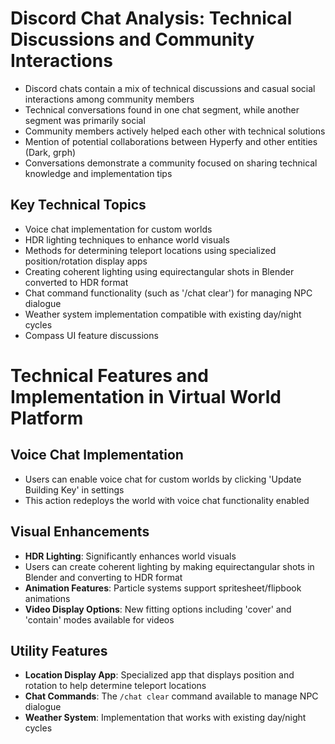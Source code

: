 # Discord Chat Analysis: Technical Discussions and Community Interactions

- Discord chats contain a mix of technical discussions and casual social interactions among community members
- Technical conversations found in one chat segment, while another segment was primarily social
- Community members actively helped each other with technical solutions
- Mention of potential collaborations between Hyperfy and other entities (Dark, grph)
- Conversations demonstrate a community focused on sharing technical knowledge and implementation tips

## Key Technical Topics

- Voice chat implementation for custom worlds
- HDR lighting techniques to enhance world visuals
- Methods for determining teleport locations using specialized position/rotation display apps
- Creating coherent lighting using equirectangular shots in Blender converted to HDR format
- Chat command functionality (such as '/chat clear') for managing NPC dialogue
- Weather system implementation compatible with existing day/night cycles
- Compass UI feature discussions

# Technical Features and Implementation in Virtual World Platform

## Voice Chat Implementation
- Users can enable voice chat for custom worlds by clicking 'Update Building Key' in settings
- This action redeploys the world with voice chat functionality enabled

## Visual Enhancements
- **HDR Lighting**: Significantly enhances world visuals
- Users can create coherent lighting by making equirectangular shots in Blender and converting to HDR format
- **Animation Features**: Particle systems support spritesheet/flipbook animations
- **Video Display Options**: New fitting options including 'cover' and 'contain' modes available for videos

## Utility Features
- **Location Display App**: Specialized app that displays position and rotation to help determine teleport locations
- **Chat Commands**: The `/chat clear` command available to manage NPC dialogue
- **Weather System**: Implementation that works with existing day/night cycles